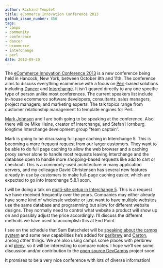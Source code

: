 ```yaml
---
author: Richard Templet
title: eCommerce Innovation Conference 2013
github_issue_number: 856
tags:
- camps
- community
- conference
- dancer
- ecommerce
- interchange
- perl
date: 2013-09-20
---
```


The [eCommerce Innovation Conference 2013](http://www.ecommerce-innovation.com/) is a new conference being held in Hancock, New York, between October 8th and 11th. The conference aims to discuss everything ecommerce with a focus on [Perl](http://www.perl.org/)-based solutions including [Dancer](http://perldancer.org/) and [Interchange](http://www.icdevgroup.org/). It isn’t geared directly to any one specific type of person unlike most conferences. The current speakers list include in-house ecommerce software developers, consultants, sales managers, project managers, and marketing experts. The talk topics range from customer relationship management to template engines for Perl.

[Mark Johnson](/team/mark-johnson/) and I are both going to be speaking at the conference. Also there will be Mike Heins, creator of Interchange, and Stefan Hornburg, longtime Interchange development group “team captain”.

Mark is going to be discussing full page caching in Interchange 5. This is becoming a more frequent request from our larger customers. They want to be able to do full page caching to allow the web browser and a caching proxy server alone to handle most requests leaving Interchange and the database open to handle more shopping-based requests like add to cart or checkout. This is a commonly-used architecture in many application servers, and my colleague David Christensen has several new features already in use by customers to make full-page caching easier, which are expected to go into Interchange 5.8.1 soon.

I will be doing a talk on [multi-site setup in Interchange 5](http://www.icdevgroup.org/slides/eic2013/multi-site-setup/talk.html#). This is a request we have received frequently over the years. Companies may either already have some kind of wholesale website or just want to have multiple websites use the same database and programming but allow for different website designs. They normally need to control what website a product will show up on and possibly adjust the price accordingly. I’ll discuss the different methods we have used to accomplish this at End Point.

I see on the schedule that Sam Batschelet will be [speaking about the camps system](http://www.icdevgroup.org/slides/eic2013/Camps.pdf) and some new capabilities he’s added for [perlbrew](http://perlbrew.pl/) and [Carton](https://github.com/miyagawa/carton), among other things. We are also using camps some places with perlbrew and [plenv](https://github.com/tokuhirom/plenv), so it will be interesting to compare notes. I hope we’ll see some discussion and/or contribution to the [open source DevCamps](http://www.devcamps.org/) project soon!

It promises to be a very nice conference with lots of diverse information!
